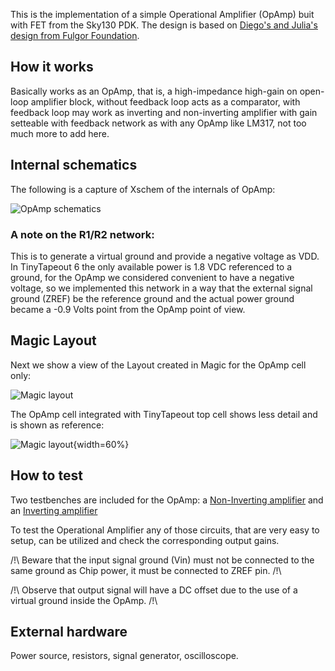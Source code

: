 <!---

This file is used to generate your project datasheet. Please fill in the information below and delete any unused
sections.

You can also include images in this folder and reference them in the markdown. Each image must be less than
512 kb in size, and the combined size of all images must be less than 1 MB.
-->

This is the implementation of a simple Operational Amplifier (OpAmp) buit with FET from the Sky130 PDK. The design is based on [Diego's and Julia's design from Fulgor Foundation](https://github.com/diegohernando/caravel_fulgor_opamp/tree/master/xschem).

## How it works

Basically works as an OpAmp, that is, a high-impedance high-gain on open-loop amplifier block, without feedback loop acts as a comparator, with feedback loop may work as inverting and non-inverting amplifier with gain setteable with feedback network as with any OpAmp like LM317, not too much more to add here.

## Internal schematics

The following is a capture of Xschem of the internals of OpAmp:

![OpAmp schematics](img/xschem.png "OpAmp schematics")

### A note on the R1/R2 network:

This is to generate a virtual ground and provide a negative voltage as VDD. In TinyTapeout 6 the only available power is 1.8 VDC referenced to a ground, for the OpAmp we considered convenient to have a negative voltage, so we implemented this network in a way that the external signal ground (ZREF) be the reference ground and the actual power ground became a -0.9 Volts point from the OpAmp point of view.

## Magic Layout

Next we show a view of the Layout created in Magic for the OpAmp cell only:

![Magic layout](img/magic.png "Magic layout")

The OpAmp cell integrated with TinyTapeout top cell shows less detail and is shown as reference:

![Magic layout](img/magictop.png "Magic layout"){width=60%}

## How to test

Two testbenches are included for the OpAmp: a [Non-Inverting amplifier](../xschem/opamp_tb.sch) and an [Inverting amplifier](../xschem/opamp_inv_tb.sch) 

To test the Operational Amplifier any of those circuits, that are very easy to setup, can be utilized and check the corresponding output gains.

/!\\ Beware that the input signal ground (Vin) must not be connected to the same ground as Chip power, it must be connected to ZREF pin. /!\\

/!\\ Observe that output signal will have a DC offset due to the use of a virtual ground inside the OpAmp. /!\\

## External hardware

Power source, resistors, signal generator, oscilloscope.

